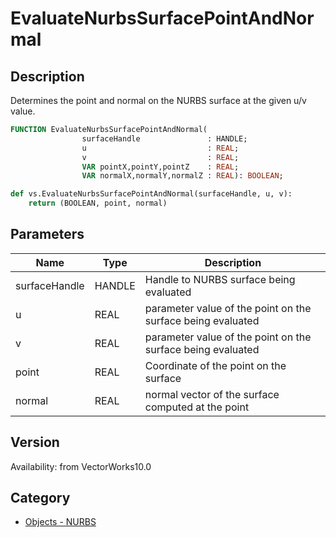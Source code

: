 # EvaluateNurbsSurfacePointAndNormal

## Description
Determines the point and normal on the NURBS surface at the given u/v value.

```pascal
FUNCTION EvaluateNurbsSurfacePointAndNormal(
				surfaceHandle               : HANDLE;
				u                           : REAL;
				v                           : REAL;
				VAR pointX,pointY,pointZ    : REAL;
				VAR normalX,normalY,normalZ : REAL): BOOLEAN;
```

```python
def vs.EvaluateNurbsSurfacePointAndNormal(surfaceHandle, u, v):
    return (BOOLEAN, point, normal)
```

## Parameters
|Name|Type|Description|
|---|---|---|
|surfaceHandle|HANDLE|Handle to NURBS surface being evaluated|
|u|REAL|parameter value of the point on the surface being evaluated|
|v|REAL|parameter value of the point on the surface being evaluated|
|point|REAL|Coordinate of the point on the surface|
|normal|REAL|normal vector of the surface computed at the point|

## Version
Availability: from VectorWorks10.0

## Category
* [Objects - NURBS](../Categories/Objects%20-%20NURBS.md)
